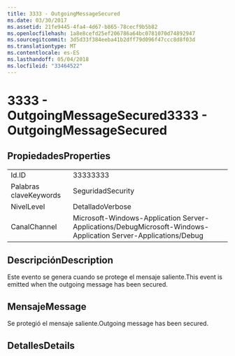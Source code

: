 ```yaml
---
title: 3333 - OutgoingMessageSecured
ms.date: 03/30/2017
ms.assetid: 21fe9445-4fa4-4d67-b865-78cecf9b5b82
ms.openlocfilehash: 1a8e8cefd25ef206786a64bc0781070d74892947
ms.sourcegitcommit: 3d5d33f384eeba41b2dff79d096f47ccc8d8f03d
ms.translationtype: MT
ms.contentlocale: es-ES
ms.lasthandoff: 05/04/2018
ms.locfileid: "33464522"
---
```

# <a name="3333---outgoingmessagesecured"></a><span data-ttu-id="8a60b-102">3333 - OutgoingMessageSecured</span><span class="sxs-lookup"><span data-stu-id="8a60b-102">3333 - OutgoingMessageSecured</span></span>
## <a name="properties"></a><span data-ttu-id="8a60b-103">Propiedades</span><span class="sxs-lookup"><span data-stu-id="8a60b-103">Properties</span></span>  
  
|||  
|-|-|  
|<span data-ttu-id="8a60b-104">Id.</span><span class="sxs-lookup"><span data-stu-id="8a60b-104">ID</span></span>|<span data-ttu-id="8a60b-105">3333</span><span class="sxs-lookup"><span data-stu-id="8a60b-105">3333</span></span>|  
|<span data-ttu-id="8a60b-106">Palabras clave</span><span class="sxs-lookup"><span data-stu-id="8a60b-106">Keywords</span></span>|<span data-ttu-id="8a60b-107">Seguridad</span><span class="sxs-lookup"><span data-stu-id="8a60b-107">Security</span></span>|  
|<span data-ttu-id="8a60b-108">Nivel</span><span class="sxs-lookup"><span data-stu-id="8a60b-108">Level</span></span>|<span data-ttu-id="8a60b-109">Detallado</span><span class="sxs-lookup"><span data-stu-id="8a60b-109">Verbose</span></span>|  
|<span data-ttu-id="8a60b-110">Canal</span><span class="sxs-lookup"><span data-stu-id="8a60b-110">Channel</span></span>|<span data-ttu-id="8a60b-111">Microsoft-Windows-Application Server-Applications/Debug</span><span class="sxs-lookup"><span data-stu-id="8a60b-111">Microsoft-Windows-Application Server-Applications/Debug</span></span>|  
  
## <a name="description"></a><span data-ttu-id="8a60b-112">Descripción</span><span class="sxs-lookup"><span data-stu-id="8a60b-112">Description</span></span>  
 <span data-ttu-id="8a60b-113">Este evento se genera cuando se protege el mensaje saliente.</span><span class="sxs-lookup"><span data-stu-id="8a60b-113">This event is emitted when the outgoing message has been secured.</span></span>  
  
## <a name="message"></a><span data-ttu-id="8a60b-114">Mensaje</span><span class="sxs-lookup"><span data-stu-id="8a60b-114">Message</span></span>  
 <span data-ttu-id="8a60b-115">Se protegió el mensaje saliente.</span><span class="sxs-lookup"><span data-stu-id="8a60b-115">Outgoing message has been secured.</span></span>  
  
## <a name="details"></a><span data-ttu-id="8a60b-116">Detalles</span><span class="sxs-lookup"><span data-stu-id="8a60b-116">Details</span></span>
